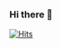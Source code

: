 ### Hi there 👋

[![Hits](https://hits.seeyoufarm.com/api/count/incr/badge.svg?url=https%3A%2F%2Fgithub.com%2Fhongchii&count_bg=%23269AC7&title_bg=%23555555&icon=github.svg&icon_color=%23FFFFFF&title=hits&edge_flat=true)](https://hits.seeyoufarm.com)

